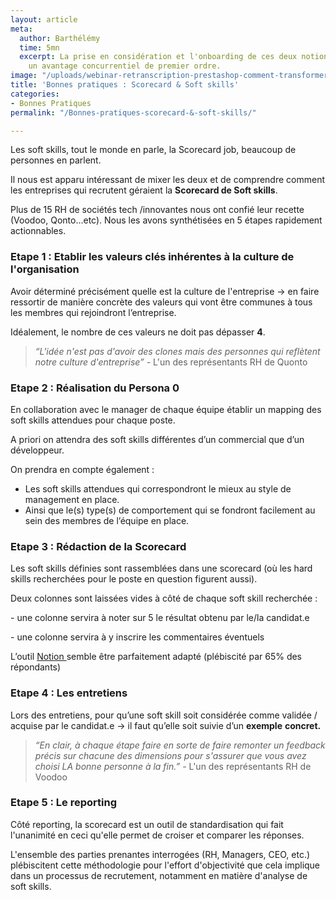 ```yaml
---
layout: article
meta:
  author: Barthélémy
  time: 5mn
  excerpt: La prise en considération et l'onboarding de ces deux notions représentent
    un avantage concurrentiel de premier ordre.
image: "/uploads/webinar-retranscription-prestashop-comment-transformer-la-periode-d-essai-a-tous-les-couts-7.png"
title: 'Bonnes pratiques : Scorecard & Soft skills'
categories:
- Bonnes Pratiques
permalink: "/Bonnes-pratiques-scorecard-&-soft-skills/"

---
```

Les soft skills, tout le monde en parle, la Scorecard job, beaucoup de personnes en parlent.

Il nous est apparu intéressant de mixer les deux et de comprendre comment les entreprises qui recrutent géraient la **Scorecard de Soft skills**.

Plus de 15 RH de sociétés tech /innovantes nous ont confié leur recette (Voodoo, Qonto...etc). Nous les avons synthétisées en 5 étapes rapidement actionnables.

### **Etape 1 : Etablir les valeurs clés inhérentes à la culture de l'organisation**

Avoir déterminé précisément quelle est la culture de l'entreprise → en faire ressortir de manière concrète des valeurs qui vont être communes à tous les membres qui rejoindront l’entreprise.

Idéalement, le nombre de ces valeurs ne doit pas dépasser **4**.

> _“L'idée n'est pas d'avoir des clones mais des personnes qui reflètent notre culture d'entreprise” -_ L'un des représentants RH de Quonto

### **Etape 2 : Réalisation du Persona 0**

En collaboration avec le manager de chaque équipe établir un mapping des soft skills attendues pour chaque poste.

A priori on attendra des soft skills différentes d’un commercial que d’un développeur.

On prendra en compte également :

* Les soft skills attendues qui correspondront le mieux au style de management en place.
* Ainsi que le(s) type(s) de comportement qui se fondront facilement au sein des membres de l’équipe en place.

### **Etape 3 : Rédaction de la Scorecard**

Les soft skills définies sont rassemblées dans une scorecard (où les hard skills recherchées pour le poste en question figurent aussi).

Deux colonnes sont laissées vides à côté de chaque soft skill recherchée :

\- une colonne servira à noter sur 5 le résultat obtenu par le/la candidat.e

\- une colonne servira à y inscrire les commentaires éventuels

L’outil [Notion ](https://www.notion.so)semble être parfaitement adapté (plébiscité par 65% des répondants)

### **Etape 4 : Les entretiens**

Lors des entretiens, pour qu’une soft skill soit considérée comme validée / acquise par le candidat.e → il faut qu’elle soit suivie d’un **exemple** **concret.**

> _“En clair, à chaque étape faire en sorte de faire remonter un feedback précis sur chacune des dimensions pour s'assurer que vous avez choisi LA bonne personne à la fin.” -_ L'un des représentants RH de Voodoo

### **Etape 5 : Le reporting**

Côté reporting, la scorecard est un outil de standardisation qui fait l'unanimité en ceci qu'elle permet de croiser et comparer les réponses.

L'ensemble des parties prenantes interrogées (RH, Managers, CEO, etc.) plébiscitent cette méthodologie pour l'effort d'objectivité que cela implique dans un processus de recrutement, notamment en matière d'analyse de soft skills.